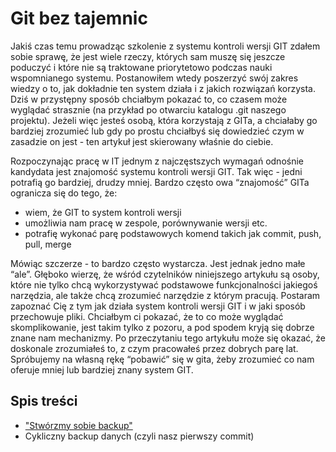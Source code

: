 # Git bez tajemnic

Jakiś czas temu prowadząc szkolenie z systemu kontroli wersji GIT zdałem sobie sprawę, że jest wiele rzeczy, których sam muszę się jeszcze poduczyć i które nie są traktowane priorytetowo podczas nauki wspomnianego systemu. Postanowiłem wtedy poszerzyć swój zakres wiedzy o to, jak dokładnie ten system działa i z jakich rozwiązań korzysta. Dziś w przystępny sposób chciałbym pokazać to, co czasem może wyglądać strasznie (na przykład po otwarciu katalogu .git naszego projektu). Jeżeli więc jesteś osobą, która korzystają z GITa, a chciałaby go bardziej zrozumieć lub gdy po prostu chciałbyś się dowiedzieć czym w zasadzie on jest - ten artykuł jest skierowany właśnie do ciebie.

Rozpoczynając pracę w IT jednym z najczęstszych wymagań odnośnie kandydata jest znajomość systemu kontroli wersji GIT. Tak więc - jedni potrafią go bardziej, drudzy mniej. Bardzo często owa “znajomość” GITa ogranicza się do tego, że:
* wiem, że GIT to system kontroli wersji
* umożliwia nam pracę w zespole, porównywanie wersji etc.
* potrafię wykonać parę podstawowych komend takich jak commit, push, pull, merge

Mówiąc szczerze - to bardzo często wystarcza. Jest jednak jedno małe “ale”. Głęboko wierzę, że wśród czytelników niniejszego artykułu są osoby, które nie tylko chcą wykorzystywać podstawowe funkcjonalności jakiegoś narzędzia, ale także chcą zrozumieć narzędzie z którym pracują. Postaram zapoznać Cię z tym jak działa system kontroli wersji GIT i w jaki sposób przechowuje pliki.  Chciałbym ci pokazać, że to co może wyglądać skomplikowanie, jest takim tylko z pozoru, a pod spodem kryją się dobrze znane nam mechanizmy. Po przeczytaniu tego artykułu może się okazać, że doskonale zrozumiałeś to, z czym pracowałeś przez dobrych parę lat. Spróbujemy na własną rękę “pobawić” się w gita, żeby zrozumieć co nam oferuje mniej lub bardziej znany system GIT.

## Spis treści
* ["Stwórzmy sobie backup"](first-backup/README.md)
* Cykliczny backup danych (czyli nasz pierwszy commit)
